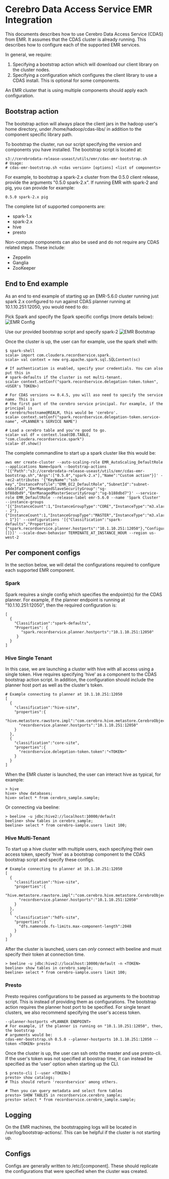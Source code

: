 # Cerebro Data Access Service EMR Integration
This documents describes how to use Cerebro Data Access Service (CDAS) from EMR. It
assumes that the CDAS cluster is already running. This describes how to configure each
of the supported EMR services.

In general, we require:
  1. Specifying a bootstrap action which will download our client library on the cluster
     nodes.
  2. Specifying a configuration which configures the client library to use a CDAS install.
     This is optional for some components.

An EMR cluster that is using multiple components should apply each configuration.

## Bootstrap action
The bootstrap action will always place the client jars in the hadoop user's home directory,
under /home/hadoop/cdas-libs/ in addition to the component specific library path.

To bootstrap the cluster, run our script specifying the version and components you have
installed. The bootstrap script is located at:
```
s3://cerebrodata-release-useast/utils/emr/cdas-emr-bootstrap.sh
# Usage:
# cdas-emr-bootstrap.sh <cdas version> [options] <list of components>
```

For example, to bootstrap a spark-2.x cluster from the 0.5.0 client release, provide
the arguments "0.5.0 spark-2.x". If running EMR with spark-2 and pig, you can provide
for example:
```
0.5.0 spark-2.x pig
```

The complete list of supported components are:
  - spark-1.x
  - spark-2.x
  - hive
  - presto

Non-compute components can also be used and do not require any CDAS related steps.
These include:
  - Zeppelin
  - Ganglia
  - ZooKeeper

## End to End example
As an end to end example of starting up an EMR-5.6.0 cluster running just spark 2.x
configured to run against CDAS planner running at 10.1.10.251:12050, you would need
to do:

Pick Spark and specify the Spark specific configs (more details below):
![EMR Config](https://s3.amazonaws.com/cerebro-data-docs/images/EMRConfig.png)

Use our provided bootstrap script and specify spark-2
![EMR Bootstrap](https://s3.amazonaws.com/cerebro-data-docs/images/EMRBootstrap.png)

Once the cluster is up, the user can for example, use the spark shell with:
```
$ spark-shell
scala> import com.cloudera.recordservice.spark._
scala> val context = new org.apache.spark.sql.SQLContext(sc)

# If authentication is enabled, specify your credentials. You can also put this in
# spark-defaults if the cluster is not multi-tenant.
scala> context.setConf("spark.recordservice.delegation-token.token", <USER's TOKEN>)

# For CDAS versions <= 0.4.5, you will aso need to specify the service name. This is
# the first part of the cerebro service principal. For example, if the principal is
# cerebro/hostname@REALM, this would be 'cerebro'.
scala> context.setConf("spark.recordservice.delegation-token.service-name", <PLANNER's SERVICE NAME")

# Load a cerebro table and you're good to go.
scala> val df = context.load(DB.TABLE, "com.cloudera.recordservice.spark")
scala> df.show()
```

The complete commandline to start up a spark cluster like this would be:
```
aws emr create-cluster --auto-scaling-role EMR_AutoScaling_DefaultRole --applications Name=Spark --bootstrap-actions '[{"Path":"s3://cerebrodata-release-useast/utils/emr/cdas-emr-bootstrap.sh","Args":["0.5.0","spark-2.x"],"Name":"Custom action"}]' --ec2-attributes '{"KeyName":"ssh-key","InstanceProfile":"EMR_EC2_DefaultRole","SubnetId":"subnet-c4de3fa3","EmrManagedSlaveSecurityGroup":"sg-bf88dbd9","EmrManagedMasterSecurityGroup":"sg-b188dbd7"}' --service-role EMR_DefaultRole --release-label emr-5.6.0 --name 'Spark Cluster' --instance-groups '[{"InstanceCount":1,"InstanceGroupType":"CORE","InstanceType":"m3.xlarge","Name":"Core - 2"},{"InstanceCount":1,"InstanceGroupType":"MASTER","InstanceType":"m3.xlarge","Name":"Master - 1"}]' --configurations '[{"Classification":"spark-defaults","Properties":{"spark.recordservice.planner.hostports":"10.1.10.251:12050"},"Configurations":[]}]' --scale-down-behavior TERMINATE_AT_INSTANCE_HOUR --region us-west-2
```

## Per component configs
In the section below, we will detail the configurations required to configure
each supported EMR component.

### Spark
Spark requires a single config which specifies the endpoint(s) for the CDAS planner.
For example, if the planner endpoint is running at "10.1.10.251:12050", then the
required configuration is:

```
[
  {
    "Classification":"spark-defaults",
    "Properties": {
       "spark.recordservice.planner.hostports":"10.1.10.251:12050"
     }
  }
]
```

### Hive Single Tenant
In this case, we are launching a cluster with hive with all access using a single token.
Hive requires specifying 'hive' as a component to the CDAS bootstrap action script. In
addition, the configuration should include the planner host port as well as the cluster's
token.

```
# Example connecting to planner at 10.1.10.251:12050
[
  {
    "classification":"hive-site",
    "properties":{
      "hive.metastore.rawstore.impl":"com.cerebro.hive.metastore.CerebroObjectStore",
      "recordservice.planner.hostports":"10.1.10.251:12050"
    }
  },
  {
    "classification":"core-site",
    "properties":{
      "recordservice.delegation-token.token":"<TOKEN>"
    }
  }
]
```

When the EMR cluster is launched, the user can interact hive as typical, for example:
```shell
> hive
hive> show databases;
hive> select * from cerebro_sample.sample;
```

Or connecting via beeline:
```shell
> beeline -u jdbc:hive2://localhost:10000/default
beeline> show tables in cerebro_sample;
beeline> select * from cerebro-sample.users limit 100;
```

### Hive Multi-Tenant
To start up a hive cluster with multiple users, each specifying their own access token,
specify 'hive' as a bootstrap component to the CDAS bootstrap script and specify these
configs.

```
# Example connecting to planner at 10.1.10.251:12050
[
  {
    "classification":"hive-site",
    "properties":{
      "hive.metastore.rawstore.impl":"com.cerebro.hive.metastore.CerebroObjectStore",
      "recordservice.planner.hostports":"10.1.10.251:12050"
    }
  },
  {
    "classification":"hdfs-site",
    "properties":{
      "dfs.namenode.fs-limits.max-component-length":2048
    }
  }
]
```

After the cluster is launched, users can *only* connect with beeline and must specify
their token at connection time.

```shell
> beeline -u jdbc:hive2://localhost:10000/default -n <TOKEN>
beeline> show tables in cerebro_sample;
beeline> select * from cerebro-sample.users limit 100;
```

### Presto
Presto requires configurations to be passed as arguments to the bootstrap script. This
is instead of providing them as configurations. The bootstrap action requires the planner
host port to be specified. For single tenant clusters, we also recommend specifying the
user's access token.
```
--planner-hostports <PLANNER ENDPOINT>
# For example, if the planner is running on "10.1.10.251:12050", then, the bootstrap
# arguments would be:
cdas-emr-bootstrap.sh 0.5.0 --planner-hostports 10.1.10.251:12050 --token <TOKEN> presto
```

Once the cluster is up, the user can ssh onto the master and use presto-cli. If the user's
token was not specified at boostrap time, it can instead be specified as the 'user' option
when starting up the CLI.
```
$ presto-cli [--user <TOKEN>]
presto> show catalogs;
# This should return 'recordservice' among others.

# Then you can query metadata and select form tables
presto> SHOW TABLES in recordservice.cerebro_sample;
presto> select * from recordservice.cerebro_sample.sample;
```

## Logging
On the EMR machines, the bootstrapping logs will be located in /var/log/bootstrap-actions/.
This can be helpful if the cluster is not starting up.

## Configs
Configs are generally written to /etc/[component]. These should replicate the
configurations that were specified when the cluster was created.
